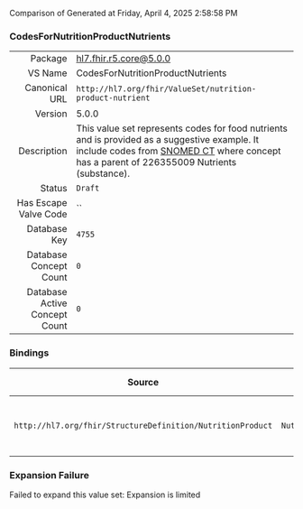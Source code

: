 Comparison of 
Generated at Friday, April 4, 2025 2:58:58 PM

### CodesForNutritionProductNutrients

|      |     |
| ---: | --- |
| Package | hl7.fhir.r5.core@5.0.0 |
| VS Name | CodesForNutritionProductNutrients |
| Canonical URL | `http://hl7.org/fhir/ValueSet/nutrition-product-nutrient` |
| Version | 5.0.0 |
| Description | This value set represents codes for food nutrients and is provided as a suggestive example.  It include codes from [SNOMED CT](http://snomed.info/sct) where concept has a parent of 226355009 Nutrients (substance). |
| Status | `Draft` |
| Has Escape Valve Code | `` |
| Database Key | `4755` |
| Database Concept Count | `0` |
| Database Active Concept Count | `0` |
### Bindings

| Source | Element | Binding | Strength | Element Short |
| ------ | ------- | ------- | -------- | ------------- |
| `http://hl7.org/fhir/StructureDefinition/NutritionProduct` | `NutritionProduct.nutrient.item` | `http://hl7.org/fhir/ValueSet/nutrition-product-nutrient` | `Example` | The (relevant) nutrients in the product |

### Expansion Failure

Failed to expand this value set: Expansion is limited
